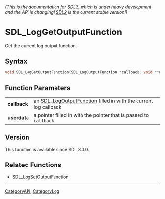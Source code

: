 ###### (This is the documentation for SDL3, which is under heavy development and the API is changing! [SDL2](https://wiki.libsdl.org/SDL2/) is the current stable version!)
# SDL_LogGetOutputFunction

Get the current log output function.

## Syntax

```c
void SDL_LogGetOutputFunction(SDL_LogOutputFunction *callback, void **userdata);

```

## Function Parameters

|                  |                                                                                           |
| ---------------- | ----------------------------------------------------------------------------------------- |
| **callback**     | an [SDL_LogOutputFunction](SDL_LogOutputFunction) filled in with the current log callback |
| **userdata**     | a pointer filled in with the pointer that is passed to `callback`                         |

## Version

This function is available since SDL 3.0.0.

## Related Functions

* [SDL_LogSetOutputFunction](SDL_LogSetOutputFunction)

----
[CategoryAPI](CategoryAPI), [CategoryLog](CategoryLog)

